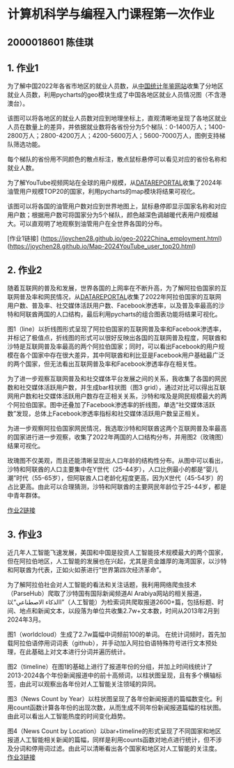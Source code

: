 # 计算机科学与编程入门课程第一次作业
## 2000018601 陈佳琪

## 1. 作业1
为了解中国2022年各省市地区的就业人员数，从[中国统计年鉴网站](https://www.stats.gov.cn/sj/ndsj/2023/indexch.htm)收集了分地区就业人员数，利用pycharts的geo模块生成了中国各地区就业人员情况图（不含港澳台）。

该图可以将各地区的就业人员数对应到地理坐标上，直观清晰地呈现了各地区就业人员在数量上的差异，并依据就业数将各省份分为5个梯队：0-1400万人；1400-2800万人；2800-4200万人；4200-5600万人；5600-7000万人，图例支持梯队筛选功能。

每个梯队的省份用不同颜色的散点标注，散点鼠标悬停可以看见对应的省份名称和就业人数。


为了解YouTube视频网站在全球的用户规模，从[DATAREPORTAL](https://datareportal.com/)收集了2024年油管用户规模TOP20的国家，利用pycharts的map模块将结果可视化。

该图可以将各国的油管用户数对应到世界地图上，鼠标悬停即显示国家名称和对应用户数；根据用户数可将国家分为5个梯队，颜色越深色调越暖代表用户规模越大。可以直观明了地观察到油管用户在全世界各国的分布。

[作业1链接]
(https://joychen28.github.io/geo-2022China_employment.html)
(https://joychen28.github.io/Map-2024YouTube_user_top20.html)

## 2. 作业2
随着互联网的普及和发展，世界各国的上网率在不断升高，为了解阿拉伯国家的互联网普及率和网民情况，从[DATAREPORTAL](https://datareportal.com/)收集了2022年阿拉伯国家的互联网用户数、普及率、社交媒体活跃用户数、Facebook渗透率，以及普及率最高的沙特和阿联酋两国的人口结构，最后利用pycharts的组合图表功能将结果可视化。

图1（line）以折线图形式呈现了阿拉伯国家的互联网普及率和Facebook渗透率，并标记了极值点，折线图的形式可以很好反映出各国的互联网普及程度，阿联酋和沙特是互联网普及率最高的两个阿拉伯国家；同时，可以看出Facebook的用户规模在各个国家中存在很大差异，其中阿联酋和利比亚是Facebook用户基础最广泛的两个国家，但无法看出互联网普及率和Facebook渗透率存在相关性。

为了进一步观察互联网普及和社交媒体平台发展之间的关系，我收集了各国的网民数和社交媒体活跃用户数，并生成bar柱状图（图3 grid），通过对比可以得出互联网用户数和社交媒体活跃用户数存在正相关关系，沙特和埃及是网民规模最大的两个阿拉伯国家。图中还叠加了Facebook渗透率的折线图，单选“社交媒体活跃数”发现，总体上Facebook渗透率指标和社交媒体活跃用户数呈正相关。

为进一步观察阿拉伯国家网民情况，我选取沙特和阿联酋这两个互联网普及率最高的国家进行进一步观察，收集了2022年两国的人口结构分布，并用图2（玫瑰图）结果可视化。

玫瑰图不仅美观，而且还能清晰呈现出人口年龄的结构性分布。从图中可以看出，沙特和阿联酋的人口主要集中在Y世代（25-44岁），人口比例最小的都是“婴儿潮”时代（55-65岁），但阿联酋人口老龄化程度更高，因为X世代（45-54岁）的占比更高。由此可以合理猜测，沙特和阿联酋的主要网民年龄位于25-44岁，都是中青年群体。

[作业2链接](https://joychen28.github.io/tab-2022arabic_internet_user.html)

## 3. 作业3
近几年人工智能飞速发展，美国和中国是投资人工智能技术规模最大的两个国家，但在阿拉伯地区，人工智能的发展也在兴起，尤其是资金雄厚的海湾国家，以沙特和阿联酋为代表，正如火如荼进行”世界第四次经济革命”。

为了解阿拉伯社会对人工智能的看法和关注话题，我利用网络爬虫技术（ParseHub）爬取了沙特国有国际新闻频道Al Arabiya网站的相关报道，以“االذكاء الاصطناعي”（人工智能）为检索词共爬取报道2600+篇，包括标题、时间、地点和新闻文本，以段落为单位共收集2.7w+文本数，时间从2013年2月到2024年3月。

图1（worldcloud）生成了2.7w篇幅中词频前100的单词。
在统计词频时，首先加载阿拉伯语停用词词表（github），并手动加入阿拉伯语特殊符号进行文本预处理，在此基础上对文本进行分词并遍历统计。

图2（timeline）在图1的基础上进行了报道年份的分组，并加上时间线统计了2013-2024各个年份新闻报道中的前十高频词，以柱状图呈现，且有多个横轴标签，由此可以观察出各年份对人工智能关注领域的异同。

图3（News Count by Year）以柱状图呈现了各年份新闻报道的篇幅数变化。利用count函数计算各年份的出现次数，从而生成不同年份新闻报道篇幅的柱状图。由此可以看出人工智能热度的时间变化趋势。

图4（News Count by Location）以bar+timeline的形式呈现了不同国家和地区报道人工智能相关新闻的篇幅，同样是利用counts函数对地点进行统计，但不涉及分词和停用词过滤。由此可以清晰看出各个国家和地区对人工智能的关注度。
[作业3链接](https://joychen28.github.io/ALARABIYA_AI_News.html)
